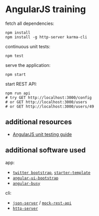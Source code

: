 AngularJS training
==================

fetch all dependencies:

    npm install
    npm install -g http-server karma-cli

continuous unit tests:

    npm test

serve the application:

    npm start

start REST API:

    npm run api
    # try GET http://localhost:3000/config
    # or GET http://localhost:3000/users
    # or GET http://localhost:3000/users/49

additional resources
--------------------

 * [AngularJS unit testing guide](https://docs.angularjs.org/guide/unit-testing)

additional software used
------------------------

app:

 * [`twitter bootstrap`](http://getbootstrap.com/), [`starter-template`](http://getbootstrap.com/examples/starter-template/)
 * [`angular-ui-bootstrap`](https://angular-ui.github.io/bootstrap/)
 * [`angular-busy`](https://github.com/cgross/angular-busy)

cli:

 * [`json-server`](https://github.com/typicode/json-server) / [`mock-rest-api`](https://github.com/ducin-public/mock-rest-api)
 * [`http-server`](https://github.com/indexzero/http-server)
